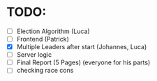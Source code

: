 # TODO:
- [ ] Election Algorithm (Luca)
- [ ] Frontend (Patrick)
- [x] Multiple Leaders after start (Johannes, Luca)
- [ ] Server logic 
- [ ] Final Report (5 Pages) (everyone for his parts)
- [ ] checking race cons
